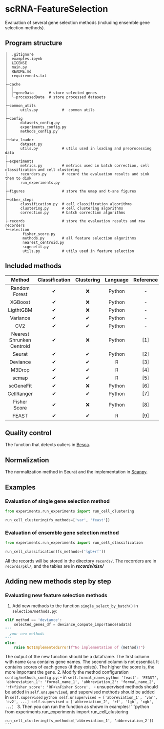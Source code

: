 # scRNA-FeatureSelection
Evaluation of several gene selection methods (including ensemble gene selection methods).

## Program structure
```
│  .gitignore
│  examples.ipynb
│  LICENSE
│  main.py
│  README.md
│  requirements.txt
│          
├─cache
│  │  
│  ├─geneData       # store selected genes
│  └─processedData  # store processed datasets
│                   
├─common_utils
│      utils.py           #  common utils
│ 
├─config
│      datasets_config.py   
│      experiments_config.py 
│      methods_config.py
│      
├─data_loader
│      dataset.py
│      utils.py           # utils used in loading and preprocessing data
│      
├─experiments
│      metrics.py         # metrics used in batch correction, cell classification and cell clustering
│      recorders.py       # record the evaluation results and sink them to disk
│      run_experiments.py
│      
├─figures                 # store the umap and t-sne figures
│      
├─other_steps
│      classification.py  # cell classification algorithms
│      clustering.py      # cell clustering algorithms
│      correction.py      # batch correction algorithms
│      
├─records                 # store the evaluation results and raw recorders
└─selection
        fisher_score.py
        methods.py        # all feature selection algorithms
        nearest_centroid.py
        scgenefit.py
        utils.py          # utils used in feature selection
```

## Included methods
| Method | Classification  | Clustering |  Language  |  Reference |
| :----: | :-------------: | :--------: | :--------: | :--------: |
| Random Forest | ✔ | ❌ | Python | - |
| XGBoost    | ✔ | ❌ | Python | - |
| LigthtGBM   | ✔ | ❌ | Python | - |
| Variance    | ✔ | ✔ | Python | - |
| CV2         | ✔ | ✔ | Python | - |
| Nearest Shrunken Centroid | ✔ | ❌ | Python | [1] |
| Seurat       | ✔ | ✔ | Python | [2] |
| Deviance     | ✔ | ✔ | R | [3] |
| M3Drop       | ✔ | ✔ | R | [4] |
| scmap        | ✔ | ✔ | R | [5] |
| scGeneFit    | ✔ | ❌ | Python | [6] |
| CellRanger   | ✔ | ✔ |  Python | [7] |
| Fisher Score | ✔ | ❌ | Python | [8] |
| FEAST        | ✔ | ✔ |  R     |  [9] |



## Quality control
The function that detects ouliers in [Besca](https://bedapub.github.io/besca/preprocessing/besca.pp.valOutlier.html).

## Normalization
The normalization method in Seurat and the implementation in [Scanpy](https://scanpy.readthedocs.io/en/latest/generated/scanpy.pp.recipe_seurat.html).


## Examples
### Evaluation of single gene selection method
```python
from experiments.run_experiments import run_cell_clustering

run_cell_clustering(fs_methods=['var', 'feast'])
```
### Evaluation of ensemble gene selection method
```python
from experiments.run_experiments import run_cell_classification

run_cell_classification(fs_methods=['lgb+rf'])
```
All the records will be stored in the directory `records/`. The recorders are in `records/pkl/`, and the tables are in ***records/xlsx/***

## Adding new methods step by step
### Evaluating new feature selection methods
1. Add new methods to the function `single_select_by_batch()` in `selection/methods.py`:
```python
elif method == 'deviance':
    selected_genes_df = deviance_compute_importance(adata)
"""
  your new methods
"""  
else:
    raise NotImplementedError(f"No implementation of {method}!")
```
The output of the new function should be a dataframe. The first column with name `Gene` contains gene names. The second column
is not essential. It contains scores of each genes (if they exists). The higher the score is, the more important the gene.
2. Modify the method configuration `config/methods_config.py`:
    - in `self.formal_names`
    ```python
    'feast': 'FEAST',
    'abbreviation_1': 'formal_name_1',
    'abbreviation_2': 'formal_name_2',
    'rf+fisher_score': 'RF+\nFisher Score',
    ```
    - unsupervised methods should be added in `self.unsupervised`, and supervised methods should be added in `self.supervised`
    ```python
    self.unsupervised = ['abbreviation_1', 'var', 'cv2', ...]
    self.supervised = ['abbreviation_2', 'rf', 'lgb', 'xgb', ...]
    ```
3. Then you can run the function as shown in examples!
    ```python
    from experiments.run_experiments import run_cell_clustering

    run_cell_clustering(fs_methods=['abbreviation_1', 'abbreviation_2'])
    ```
   

